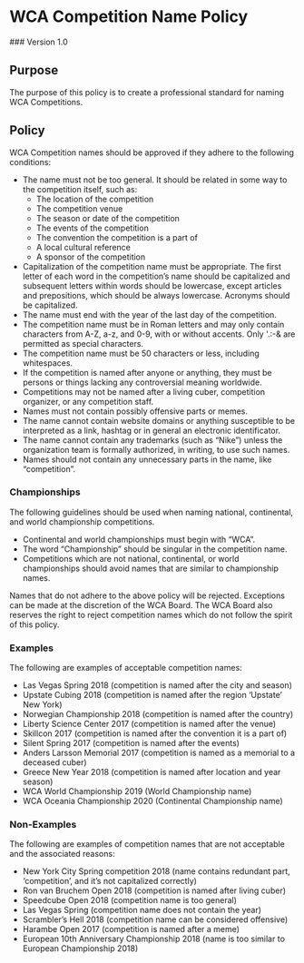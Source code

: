 # WCA Competition Name Policy
<div class="version">
### Version 1.0
</div>

## Purpose
The purpose of this policy is to create a professional standard for naming WCA Competitions.

## Policy
WCA Competition names should be approved if they adhere to the following conditions:

- The name must not be too general. It should be related in some way to the competition itself, such as:
  - The location of the competition
  - The competition venue
  - The season or date of the competition
  - The events of the competition
  - The convention the competition is a part of
  - A local cultural reference
  - A sponsor of the competition
- Capitalization of the competition name must be appropriate. The first letter of each word in the competition’s name should be capitalized and subsequent letters within words should be lowercase, except articles and prepositions, which should be always lowercase. Acronyms should be capitalized.
- The name must end with the year of the last day of the competition.
- The competition name must be in Roman letters and may only contain characters from A-Z, a-z, and 0-9, with or without accents. Only '.:-& are permitted as special characters.
- The competition name must be 50 characters or less, including whitespaces.
- If the competition is named after anyone or anything, they must be persons or things lacking any controversial meaning worldwide.
- Competitions may not be named after a living cuber, competition organizer, or any competition staff.
- Names must not contain possibly offensive parts or memes.
- The name cannot contain website domains or anything susceptible to be interpreted as a link, hashtag or in general an electronic identificator.
- The name cannot contain any trademarks (such as “Nike”) unless the organization team is formally authorized, in writing, to use such names.
- Names should not contain any unnecessary parts in the name, like “competition”.

### Championships
The following guidelines should be used when naming national, continental, and world championship competitions.

- Continental and world championships must begin with “WCA”.
- The word “Championship” should be singular in the competition name.
- Competitions which are not national, continental, or world championships should avoid names that are similar to championship names.

Names that do not adhere to the above policy will be rejected. Exceptions can be made at the discretion of the WCA Board. The WCA Board also reserves the right to reject competition names which do not follow the spirit of this policy.

### Examples
The following are examples of acceptable competition names:

- Las Vegas Spring 2018 (competition is named after the city and season)
- Upstate Cubing 2018 (competition is named after the region ‘Upstate’ New York)
- Norwegian Championship 2018 (competition is named after the country)
- Liberty Science Center 2017 (competition is named after the venue)
- Skillcon 2017 (competition is named after the convention it is a part of)
- Silent Spring 2017 (competition is named after the events)
- Anders Larsson Memorial 2017 (competition is named as a memorial to a deceased cuber)
- Greece New Year 2018 (competition is named after location and year season)
- WCA World Championship 2019 (World Championship name)
- WCA Oceania Championship 2020 (Continental Championship name)

### Non-Examples
The following are examples of competition names that are not acceptable and the associated reasons:

- New York City Spring competition 2018 (name contains redundant part, ‘competition’, and it’s not capitalized correctly)
- Ron van Bruchem Open 2018 (competition is named after living cuber)
- Speedcube Open 2018 (competition name is too general)
- Las Vegas Spring (competition name does not contain the year)
- Scrambler’s Hell 2018 (competition name can be considered offensive)
- Harambe Open 2017 (competition is named after a meme)
- European 10th Anniversary Championship 2018 (name is too similar to European Championship 2018)
